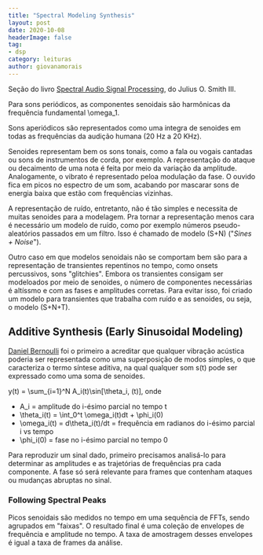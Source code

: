 ```yaml
---
title: "Spectral Modeling Synthesis"
layout: post
date: 2020-10-08
headerImage: false
tag:
- dsp
category: leituras
author: giovanamorais
---
```



Seção do livro [Spectral Audio Signal Processing](https://ccrma.stanford.edu/~jos/sasp/sasp.html),
do Julius O. Smith III.


Para sons periódicos, as componentes senoidais são harmônicas da frequência fundamental \omega_1.

Sons aperiódicos são representados como uma integra de senoides em todas as frequências da audição humana
(20 Hz a 20 KHz).

Senoides representam bem os sons tonais, como a fala ou vogais cantadas ou sons de instrumentos de corda,
por exemplo. A representação do ataque ou decaimento de uma nota é feita por meio da variação da amplitude.
Analogamente, o vibrato é representado peloa modulação da fase.
O ouvido fica em picos no espectro de um som, acabando por mascarar sons de energia baixa que estão com
frequências vizinhas.

A representação de ruído, entretanto, não é tão simples e necessita de muitas senoides para a modelagem.
Pra tornar a representação menos cara é necessário um modelo de ruído, como por exemplo números pseudo-
aleatórios passados em um filtro. Isso é chamado de modelo (S+N) ("_Sines + Noise_").

Outro caso em que modelos senoidais não se comportam bem são para a representação de transientes
repentinos no tempo, como onsets percussivos, sons "glitchies". Embora os transientes consigam
ser modeloados por meio de senoides, o número de componentes necessárias é altíssmo e com as fases
e amplitudes corretas. Para evitar isso, foi criado um modelo para transientes que trabalha com ruído
e as senoides, ou seja, o modelo (S+N+T).

## Additive Synthesis (Early Sinusoidal Modeling)

[Daniel Bernoulli](https://ccrma.stanford.edu/~jos/sasp/Daniel_Bernoulli_s_Modal_Decomposition.html#sec:bernoulli)
foi o primeiro a acreditar que qualquer vibração acústica poderia ser
representada como uma superposição de modos simples, o que caracteriza o termo
síntese aditiva, na qual qualquer som s(t) pode ser expressado como uma soma de
senoides.

y(t) = \sum_{i=1}^N A_i(t)\sin[\theta_i, (t)], onde

* A_i = amplitude do i-ésimo parcial no tempo t
* \theta_i(t) = \int_0^t \omega_i(t)dt + \phi_i(0)
* \omega_i(t) = d\theta_i(t)/dt = frequência em radianos do i-ésimo parcial i vs tempo
* \phi_i(0) = fase no i-ésimo parcial no tempo 0

Para reproduzir um sinal dado, primeiro precisamos analisá-lo para determinar as
amplitudes e as trajetórias de frequências pra cada componente. A fase só será
relevante para frames que contenham ataques ou mudanças abruptas no sinal.

### Following Spectral Peaks

Picos senoidais são medidos no tempo em uma sequência de FFTs, sendo agrupados
em "faixas". O resultado final é uma coleção de envelopes de frequência e amplitude
no tempo.
A taxa de amostragem desses envelopes é igual a taxa de frames da análise.
